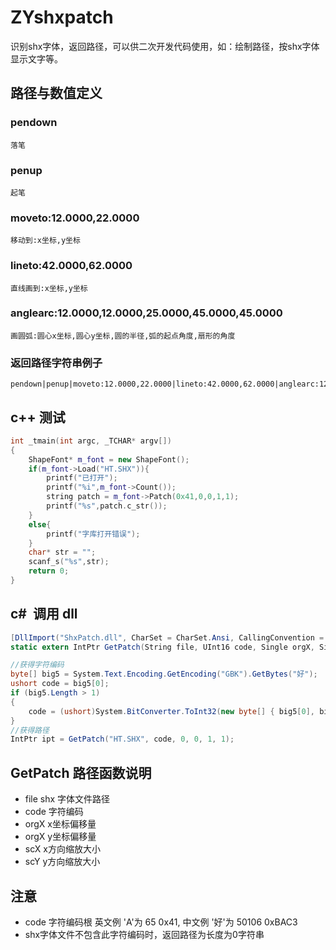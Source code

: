 # ZYshxpatch
识别shx字体，返回路径，可以供二次开发代码使用，如：绘制路径，按shx字体显示文字等。
## 路径与数值定义
### pendown 
	落笔
### penup 
	起笔
### moveto:12.0000,22.0000 
	移动到:x坐标,y坐标
### lineto:42.0000,62.0000 
	直线画到:x坐标,y坐标
### anglearc:12.0000,12.0000,25.0000,45.0000,45.0000 
	画圆弧:圆心x坐标,圆心y坐标,圆的半径,弧的起点角度,扇形的角度
### 返回路径字符串例子
	pendown|penup|moveto:12.0000,22.0000|lineto:42.0000,62.0000|anglearc:12.0000,12.0000,25.0000,45.0000,45.0000
## c++ 测试
```c++
int _tmain(int argc, _TCHAR* argv[])
{
	ShapeFont* m_font = new ShapeFont();
	if(m_font->Load("HT.SHX")){
		printf("已打开");
		printf("%i",m_font->Count());
		string patch = m_font->Patch(0x41,0,0,1,1);
		printf("%s",patch.c_str());
	}
	else{
		printf("字库打开错误");
	}
	char* str = "";
	scanf_s("%s",str);
	return 0;
}
```

## c#  调用 dll 
```c#
[DllImport("ShxPatch.dll", CharSet = CharSet.Ansi, CallingConvention = CallingConvention.StdCall)]
static extern IntPtr GetPatch(String file, UInt16 code, Single orgX, Single orgY, Single scX, Single scY);

//获得字符编码
byte[] big5 = System.Text.Encoding.GetEncoding("GBK").GetBytes("好");
ushort code = big5[0];
if (big5.Length > 1)
{
	code = (ushort)System.BitConverter.ToInt32(new byte[] { big5[0], big5[1], 0x00, 0x00 }, 0);
}
//获得路径
IntPtr ipt = GetPatch("HT.SHX", code, 0, 0, 1, 1);
```

## GetPatch 路径函数说明	
* file shx 字体文件路径
* code 字符编码
* orgX x坐标偏移量
* orgX y坐标偏移量
* scX x方向缩放大小
* scY y方向缩放大小

## 注意
* code 字符编码根 英文例 'A'为 65 0x41, 中文例 '好'为 50106 0xBAC3
* shx字体文件不包含此字符编码时，返回路径为长度为0字符串

